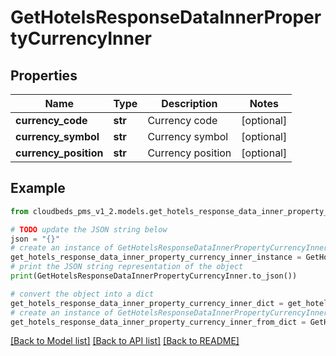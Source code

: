 # GetHotelsResponseDataInnerPropertyCurrencyInner


## Properties

Name | Type | Description | Notes
------------ | ------------- | ------------- | -------------
**currency_code** | **str** | Currency code | [optional] 
**currency_symbol** | **str** | Currency symbol | [optional] 
**currency_position** | **str** | Currency position | [optional] 

## Example

```python
from cloudbeds_pms_v1_2.models.get_hotels_response_data_inner_property_currency_inner import GetHotelsResponseDataInnerPropertyCurrencyInner

# TODO update the JSON string below
json = "{}"
# create an instance of GetHotelsResponseDataInnerPropertyCurrencyInner from a JSON string
get_hotels_response_data_inner_property_currency_inner_instance = GetHotelsResponseDataInnerPropertyCurrencyInner.from_json(json)
# print the JSON string representation of the object
print(GetHotelsResponseDataInnerPropertyCurrencyInner.to_json())

# convert the object into a dict
get_hotels_response_data_inner_property_currency_inner_dict = get_hotels_response_data_inner_property_currency_inner_instance.to_dict()
# create an instance of GetHotelsResponseDataInnerPropertyCurrencyInner from a dict
get_hotels_response_data_inner_property_currency_inner_from_dict = GetHotelsResponseDataInnerPropertyCurrencyInner.from_dict(get_hotels_response_data_inner_property_currency_inner_dict)
```
[[Back to Model list]](../README.md#documentation-for-models) [[Back to API list]](../README.md#documentation-for-api-endpoints) [[Back to README]](../README.md)


